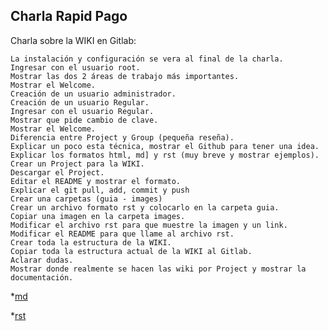 ## Charla Rapid Pago

Charla sobre la WIKI en Gitlab:

	La instalación y configuración se vera al final de la charla.
	Ingresar con el usuario root.
	Mostrar las dos 2 áreas de trabajo más importantes.
	Mostrar el Welcome.
	Creación de un usuario administrador.
	Creación de un usuario Regular.
	Ingresar con el usuario Regular.
	Mostrar que pide cambio de clave.
	Mostrar el Welcome.
	Diferencia entre Project y Group (pequeña reseña).
	Explicar un poco esta técnica, mostrar el Github para tener una idea.
	Explicar los formatos html, md] y rst (muy breve y mostrar ejemplos).
	Crear un Project para la WIKI.
	Descargar el Project.
	Editar el README y mostrar el formato.
	Explicar el git pull, add, commit y push
	Crear una carpetas (guia - images)
	Crear un archivo formato rst y colocarlo en la carpeta guia.
	Copiar una imagen en la carpeta images.
	Modificar el archivo rst para que muestre la imagen y un link.
	Modificar el README para que llame al archivo rst.
	Crear toda la estructura de la WIKI.
	Copiar toda la estructura actual de la WIKI al Gitlab.
	Aclarar dudas.
	Mostrar donde realmente se hacen las wiki por Project y mostrar la documentación.


*[md](guia/md.md)

*[rst](guia/rst.rst) 


